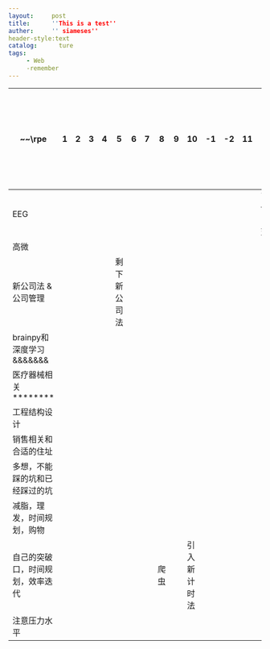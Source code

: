 ```yaml
---
layout:     post
title:      ''This is a test''
auther:     '' siameses''
header-style:text
catalog:      ture
tags:
     - Web
     -remember
---
```




| ~~\rpe                | 1 | 2 | 3 | 4 | 5      | 6 | 7 | 8  | 9 | 10     | -1 | -2 | 11 | 12         | 冗余以保持鲁棒性 |
|-----------------------|---|---|---|---|--------|---|---|----|---|--------|----|----|----|------------|---------|
| EEG                   |   |   |   |   |        |   |   |    |   |        |    |    |    | 7*20个q ，每天 |         | 
| 高微                    |   |   |   |   |        |   |   |    |   |        |    |    |    |            |         |
| 新公司法 &公司管理            |   |   |   |   | 剩下新公司法 |   |   |    |   |        |    |    |    |            |         |
| brainpy和深度学习  &&&&&&& |   |   |   |   |        |   |   |    |   |        |    |    |    |            |         |
| 医疗器械相关  ********      |   |   |   |   |        |   |   |    |   |        |    |    |    |            |         |
| 工程结构设计                |   |   |   |   |        |   |   |    |   |        |    |    |    |            |         |
| 销售相关和合适的住址            |   |   |   |   |        |   |   |    |   |        |    |    |    |            |         |
| 多想，不能踩的坑和已经踩过的坑       |   |   |   |   |        |   |   |    |   |        |    |    |    |            |         |
| 减脂，理发，时间规划，购物         |   |   |   |   |        |   |   |    |   |        |    |    |    |            |         |
| 自己的突破口，时间规划，效率迭代      |   |   |   |   |        |   |   | 爬虫 |   | 引入新计时法 |    |    |    |            |         |
| 注意压力水平                
